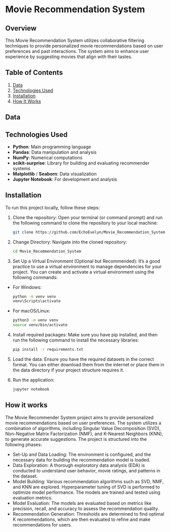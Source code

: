 # Movie Recommendation System

## Overview
This Movie Recommendation System utilizes collaborative filtering techniques to provide personalized movie recommendations based on user preferences and past interactions. The system aims to enhance user experience by suggesting movies that align with their tastes.

## Table of Contents
1. [Data](#data)
2. [Technologies Used](#technologies-used)
3. [Installation](#installation)
4. [How It Works](#how-it-works)

## Data



## Technologies Used
- **Python**: Main programming language
- **Pandas**: Data manipulation and analysis
- **NumPy**: Numerical computations
- **scikit-surprise**: Library for building and evaluating recommender systems
- **Matplotlib** / **Seaborn**: Data visualization
- **Jupyter Notebook**: For development and analysis

## Installation
To run this project locally, follow these steps:

1. Clone the repository: Open your terminal (or command prompt) and run the following command to clone the repository to your local machine:
   ```bash
   git clone https://github.com/EchoEvelyn/Movie_Recommendation_System.git

2. Change Directory: Navigate into the cloned repository:
   ```bash
   cd Movie_Recommendation_System

3. Set Up a Virtual Environment (Optional but Recommended): It’s a good practice to use a virtual environment to manage dependencies for your project. You can create and activate a virtual environment using the following commands:

 - For Windows:
   ```bash
   python -m venv venv
   venv\Scripts\activate
   
 - For macOS/Linux:
   ```bash
   python3 -m venv venv
   source venv/bin/activate

4. Install required packages: Make sure you have pip installed, and then run the following command to install the necessary libraries:
   ```bash
   pip install -r requirements.txt

5. Load the data: Ensure you have the required datasets in the correct format. You can either download them from the internet or place them in the data directory if your project structure requires it.

6. Run the application:
   ```bash
   jupyter notebook

## How it works
The Movie Recommender System project aims to provide personalized movie recommendations based on user preferences. The system utilizes a combination of algorithms, including Singular Value Decomposition (SVD), Non-Negative Matrix Factorization (NMF), and K-Nearest Neighbors (KNN), to generate accurate suggestions. The project is structured into the following phases:

   - Set-Up and Data Loading: The environment is configured, and the necessary data for building the recommendation model is loaded.
   - Data Exploration: A thorough exploratory data analysis (EDA) is conducted to understand user behavior, movie ratings, and patterns in the dataset.
   - Model Building: Various recommendation algorithms such as SVD, NMF, and KNN are explored. Hyperparameter tuning of SVD is performed to optimize model performance. The models are        trained and tested using evaluation metrics.
   - Model Evaluation: The models are evaluated based on metrics like precision, recall, and accuracy to assess the recommendation quality.
   - Recommendation Generation: Thresholds are determined to find optimal K recommendations, which are then evaluated to refine and make recommendations for users.
